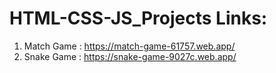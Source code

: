 # HTML-CSS-JS_Projects Links:
1) Match Game : https://match-game-61757.web.app/
2) Snake Game : https://snake-game-9027c.web.app/
